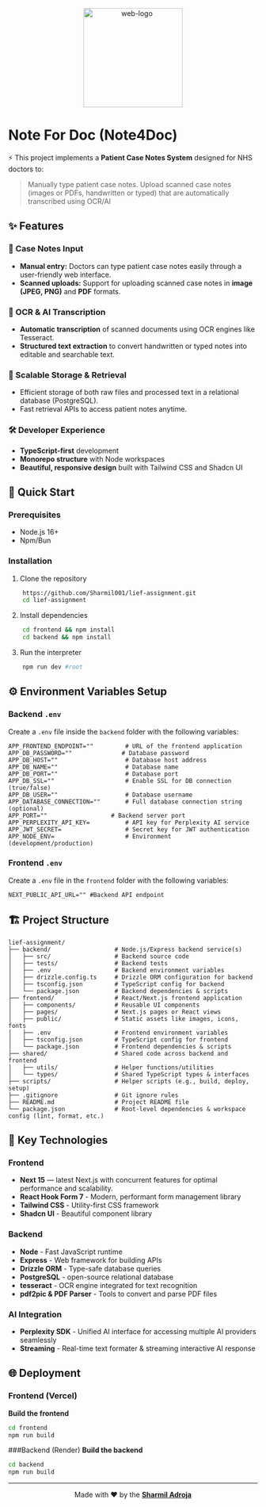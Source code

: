 <div align="center">
    <img width="200" height="200" alt="web-logo" src="https://github.com/user-attachments/assets/18a098cf-18a9-4ba8-84b5-d6d255f88b04" />
</div>

# Note For Doc (Note4Doc)
⚡ This project implements a **Patient Case Notes System** designed for NHS doctors to:
> Manually type patient case notes. Upload scanned case notes (images or PDFs, handwritten or typed) that are automatically transcribed using OCR/AI


## ✨ Features
### 📝 Case Notes Input
- **Manual entry:** Doctors can type patient case notes easily through a user-friendly web interface.  
- **Scanned uploads:** Support for uploading scanned case notes in **image (JPEG, PNG)** and **PDF** formats.

### 🤖 OCR & AI Transcription
- **Automatic transcription** of scanned documents using OCR engines like Tesseract.  
- **Structured text extraction** to convert handwritten or typed notes into editable and searchable text.

### 💾 Scalable Storage & Retrieval
- Efficient storage of both raw files and processed text in a relational database (PostgreSQL).
- Fast retrieval APIs to access patient notes anytime.

### 🛠️ Developer Experience
- **TypeScript-first** development
- **Monorepo structure** with Node workspaces
- **Beautiful, responsive design** built with Tailwind CSS and Shadcn UI


## 🚀 Quick Start
### Prerequisites
- Node.js 16+
- Npm/Bun

### Installation
1. Clone the repository
```bash
    https://github.com/Sharmil001/lief-assignment.git
    cd lief-assignment
```
2. Install dependencies
```bash
    cd frontend && npm install
    cd backend && npm install 
```
3. Run the interpreter
```bash
    npm run dev #root
```

## ⚙️ Environment Variables Setup
### Backend `.env`
Create a `.env` file inside the `backend` folder with the following variables:
```env
APP_FRONTEND_ENDPOINT=""         # URL of the frontend application
APP_DB_PASSWORD=""              # Database password
APP_DB_HOST=""                   # Database host address
APP_DB_NAME=""                   # Database name
APP_DB_PORT=""                   # Database port
APP_DB_SSL=""                    # Enable SSL for DB connection (true/false)
APP_DB_USER=""                   # Database username
APP_DATABASE_CONNECTION=""       # Full database connection string (optional)
APP_PORT=""                  # Backend server port
APP_PERPLEXITY_API_KEY=          # API key for Perplexity AI service
APP_JWT_SECRET=                  # Secret key for JWT authentication
APP_NODE_ENV=                    # Environment (development/production)
```

### Frontend `.env`
Create a `.env` file in the `frontend` folder with the following variables:

```env
NEXT_PUBLIC_API_URL="" #Backend API endpoint
```


## 🏗️ Project Structure
```
lief-assignment/
├── backend/                  # Node.js/Express backend service(s)
│   ├── src/                  # Backend source code
│   ├── tests/                # Backend tests
│   ├── .env                  # Backend environment variables
│   ├── drizzle.config.ts     # Drizzle ORM configuration for backend
│   ├── tsconfig.json         # TypeScript config for backend
│   └── package.json          # Backend dependencies & scripts
├── frontend/                 # React/Next.js frontend application
│   ├── components/           # Reusable UI components
│   ├── pages/                # Next.js pages or React views
│   ├── public/               # Static assets like images, icons, fonts
│   ├── .env                  # Frontend environment variables
│   ├── tsconfig.json         # TypeScript config for frontend
│   └── package.json          # Frontend dependencies & scripts
├── shared/                   # Shared code across backend and frontend
│   ├── utils/                # Helper functions/utilities
│   └── types/                # Shared TypeScript types & interfaces
├── scripts/                  # Helper scripts (e.g., build, deploy, setup)
├── .gitignore                # Git ignore rules
├── README.md                 # Project README file
└── package.json              # Root-level dependencies & workspace config (lint, format, etc.)
```


## 🎯 Key Technologies
### Frontend
- **Next 15** — latest Next.js with concurrent features for optimal performance and scalability.
- **React Hook Form 7** - Modern, performant form management library
- **Tailwind CSS** - Utility-first CSS framework
- **Shadcn UI** - Beautiful component library

### Backend
- **Node** - Fast JavaScript runtime
- **Express** - Web framework for building APIs  
- **Drizzle ORM** - Type-safe database queries
- **PostgreSQL** - open-source relational database
- **tesseract** - OCR engine integrated for text recognition 
- **pdf2pic & PDF Parser** - Tools to convert and parse PDF files

### AI Integration
- **Perplexity SDK** - Unified AI interface for accessing multiple AI providers seamlessly
- **Streaming** - Real-time text formater & streaming interactive AI response


## 🌐 Deployment
### Frontend (Vercel)
**Build the frontend**  
   ```bash
   cd frontend
   npm run build
````

###Backend (Render)
**Build the backend**  
   ```bash
   cd backend
   npm run build
```

---

<p align="center">
  Made with ❤️ by the <b><a href="https://github.com/Sharmil001">Sharmil Adroja</a></b>
</p>
